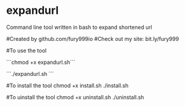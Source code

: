 # expandurl
Command line tool written in bash to expand shortened url

#Created by github.com/fury999io
#Check out my site: bit.ly/fury999

#To use the tool
<p>```chmod +x expandurl.sh```</p>
<p>```./expandurl.sh <short url>```</p>

#To install the tool
chmod +x install.sh
./install.sh

#To uinstall the tool
chmod +x uninstall.sh
./uninstall.sh

